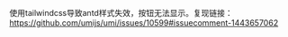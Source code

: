 使用tailwindcss导致antd样式失效，按钮无法显示。复现链接：https://github.com/umijs/umi/issues/10599#issuecomment-1443657062
